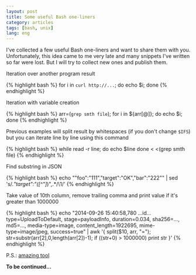 ```yaml
---
layout: post
title: Some useful Bash one-liners
category: articles
tags: [bash, unix]
lang: eng
---
```

I've collected a few useful Bash one-liners and want to share them with you. Unfortunately, this idea came to me very late and many snippets I've written so far were lost. But I will try to collect new ones and publish them.

Iteration over another program result

{% highlight bash %}
for i in `curl http://...`; do echo $i; done
{% endhighlight %}

Iteration with variable creation

{% highlight bash %}
arr=(`grep smth file`); for i in ${arr[@]}; do echo $i; done
{% endhighlight %}

Previous examples will split result by whitespaces (if you don't change ```$IFS```) but you can iterate line by line using this command

{% highlight bash %}
while read -r line; do
    echo $line
done < <(grep smth file)
{% endhighlight %}

Find substring in JSON

{% highlight bash %}
echo "\"foo\":\"111\",\"target\":\"OK\",\"bar\":\"222\"" | sed 's/.*"target":"\([^"]*\)",.*/\1/'
{% endhighlight %}

Take value of 10th column, remove trailing comma and print value if it's greater than 1000000

{% highlight bash %}
echo "2014-09-26 15:40:58,780 ...id... type=UploadToDefault, stage=payloadInfo, duration=0.034, sha256=..., md5=..., media-type=image, content_length=1922695, mime-type=image/jpeg, success=true" | awk '{ split($10, arr, "="); str=substr(arr[2],0,length(arr[2])-1); if ((str+0) > 1000000) print str }'
{% endhighlight %}

P.S.: [amazing tool](http://www.explainshell.com/)

**To be continued...**